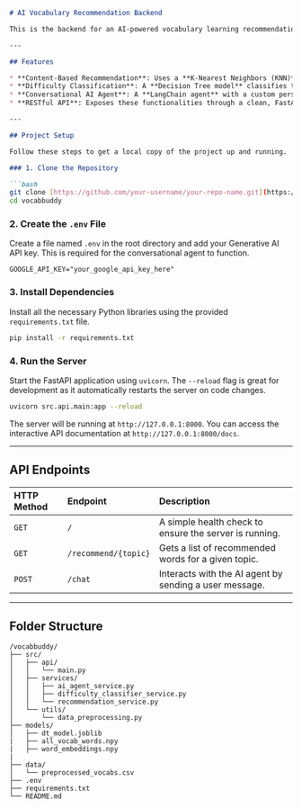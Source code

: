 ````markdown
# AI Vocabulary Recommendation Backend

This is the backend for an AI-powered vocabulary learning recommendation system. It uses a combination of machine learning models and an AI agent to provide personalized word recommendations to Chinese students (ages 13-17) via a WeChat mini-program.

---

## Features

* **Content-Based Recommendation**: Uses a **K-Nearest Neighbors (KNN)** model on word embeddings to find vocabulary related to a user's chosen topic.
* **Difficulty Classification**: A **Decision Tree model** classifies the difficulty of recommended words to match the student's English proficiency level (Beginner, Intermediate, Advanced).
* **Conversational AI Agent**: A **LangChain agent** with a custom persona and tools interacts with the user in natural language, providing definitions and example sentences.
* **RESTful API**: Exposes these functionalities through a clean, FastAPI-based API.

---

## Project Setup

Follow these steps to get a local copy of the project up and running.

### 1. Clone the Repository

```bash
git clone [https://github.com/your-username/your-repo-name.git](https://github.com/whizz-tamie/vocabbuddy.git)
cd vocabbuddy
````

### 2. Create the `.env` File

Create a file named `.env` in the root directory and add your Generative AI API key. This is required for the conversational agent to function.

```
GOOGLE_API_KEY="your_google_api_key_here"
```

### 3. Install Dependencies

Install all the necessary Python libraries using the provided `requirements.txt` file.

```bash
pip install -r requirements.txt
```

### 4. Run the Server

Start the FastAPI application using `uvicorn`. The `--reload` flag is great for development as it automatically restarts the server on code changes.

```bash
uvicorn src.api.main:app --reload
```

The server will be running at `http://127.0.0.1:8000`. You can access the interactive API documentation at `http://127.0.0.1:8000/docs`.

-----

## API Endpoints

| HTTP Method | Endpoint | Description |
| :--- | :--- | :--- |
| `GET` | `/` | A simple health check to ensure the server is running. |
| `GET` | `/recommend/{topic}` | Gets a list of recommended words for a given topic. |
| `POST` | `/chat` | Interacts with the AI agent by sending a user message. |

-----

## Folder Structure

```
/vocabbuddy/
├── src/
│   ├── api/
│   │   └── main.py
│   ├── services/
│   │   ├── ai_agent_service.py
│   │   ├── difficulty_classifier_service.py
│   │   └── recommendation_service.py
│   └── utils/
│       └── data_preprocessing.py
├── models/
│   ├── dt_model.joblib
|   ├── all_vocab_words.npy
|   ├── word_embeddings.npy
|
├── data/
│   └── preprocessed_vocabs.csv
├── .env
├── requirements.txt
└── README.md
```